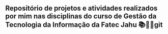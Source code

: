 ## Repositório de projetos e atividades realizados por mim nas disciplinas do curso de Gestão da Tecnologia da Informação da Fatec Jahu 📚🧠💡git 